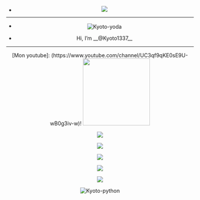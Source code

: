 - <p align="center"><img src="https://cdn.discordapp.com/attachments/878360404970070096/893543120682233937/O1LM.gif">

-----------------







- <p align="center"><img align="center" alt="Kyoto-yoda" src="https://cdn.discordapp.com/emojis/885978050976706630.gif?size=32">  
- <p align="center"> Hi, I’m __@Kyoto1337__

-----------------

<p align="center">[Mon youtube]: (https://www.youtube.com/channel/UC3qf9qKE0sE9U-wB0g3iv-w)!

   
   
<img height="180em" src="https://github-readme-stats.vercel.app/api?username=Kyoto1337&&show_icons=true&title_color=ffffff&icon_color=bb2acf&text_color=daf7dc&bg_color=151515">
<p align="center"><img src="https://profile-counter.glitch.me/Kyoto1337/count.svg">
<p align="center"><img src="https://github-readme-stats-eight-theta.vercel.app/api/top-langs/?username=Kyoto1337&layout=compact&langs_count=8&theme=react&locale=fr">
<p align="center"><img src="https://img.shields.io/badge/Discord-7289DA?style=for-the-badge&logo=discord&logoColor=white">
<p align="center"><img src="https://img.shields.io/badge/Windows-0078D6?style=for-the-badge&logo=windows&logoColor=white">
<p align="center"><img src="https://img.shields.io/badge/YouTube-FF0000?style=for-the-badge&logo=youtube&logoColor=white">
<p align="center"><img align="center" alt="Kyoto-python" src="https://img.shields.io/badge/Python-3776AB?style=for-the-badge&logo=python&logoColor=white">

<!---
Kyoto1337/Kyoto1337 is a ✨ special ✨ repository because its `README.md` (this file) appears on your GitHub profile.
You can click the Preview link to take a look at your changes.
--->
